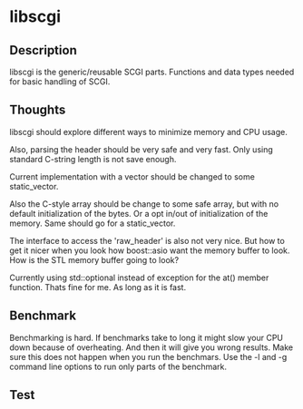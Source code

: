 # libscgi

## Description
libscgi is the generic/reusable SCGI parts. Functions and data types needed for
basic handling of SCGI.

## Thoughts
libscgi should explore different ways to minimize memory and CPU usage.

Also, parsing the header should be very safe and very fast. Only using standard
C-string length is not save enough.

Current implementation with a vector should be changed to some static_vector.

Also the C-style array should be change to some safe array, but with no default
initialization of the bytes. Or a opt in/out of initialization of the memory.
Same should go for a static_vector.

The interface to access the 'raw_header' is also not very nice. But how to get
it nicer when you look how boost::asio want the memory buffer to look. How is
the STL memory buffer going to look?

Currently using std::optional instead of exception for the at() member function.
Thats fine for me. As long as it is fast.

## Benchmark
Benchmarking is hard. If benchmarks take to long it might slow your CPU down
because of overheating. And then it will give you wrong results. Make sure this
does not happen when you run the benchmars. Use the -l and -g command line
options to run only parts of the benchmark.

## Test
